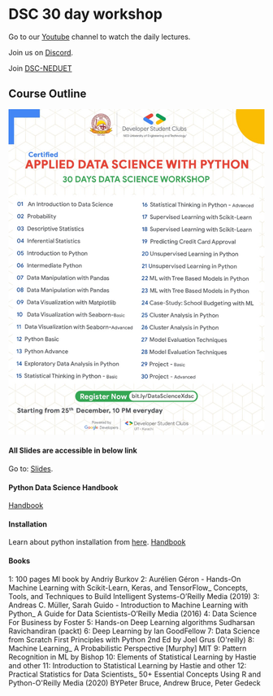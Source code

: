 # DSC 30 day workshop

Go to our [Youtube](https://www.youtube.com/channel/UCAwDze2ADlOY-Tf6a6XgkTw) channel to watch the daily lectures.

Join us on [Discord](https://discord.gg/XMdJtVJd).

Join [DSC-NEDUET](https://dsc.community.dev/ned-university-of-engineering-and-technology-karachi/)

## Course Outline
<img src="30-days-Data-Science-Workshop.jpg" width="512px" height="640px" alt="Course Outline">



#### All Slides are accessible in below link

Go to: [Slides](https://drive.google.com/drive/u/4/folders/1stgIAbsplLOZKIJ58eGWiS8rx_yQVvz8).

#### Python Data Science Handbook
[Handbook](https://colab.research.google.com/github/jakevdp/PythonDataScienceHandbook/blob/master/notebooks/Index.ipynb#scrollTo=2g5UochL5RaH)

#### Installation
Learn about python installation from [here](https://github.com/DSCNEDUET-X-DSCUIT/Fast-Track-to-Data-Science-30-Days/tree/main/installation).
[Handbook](https://colab.research.google.com/github/jakevdp/PythonDataScienceHandbook/blob/master/notebooks/Index.ipynb)

#### Books

1: 100 pages Ml book by Andriy Burkov
2: Aurélien Géron - Hands-On Machine Learning with Scikit-Learn, Keras, and TensorFlow_ Concepts, Tools, and Techniques to Build Intelligent Systems-O’Reilly Media (2019)
3: Andreas C. Müller, Sarah Guido - Introduction to Machine Learning with Python_ A Guide for Data Scientists-O’Reilly Media (2016)
4: Data Science For Business by Foster
5: Hands-on Deep Learning algorithms Sudharsan Ravichandiran (packt)
6: Deep Learning by Ian GoodFellow
7: Data Science from Scratch First Principles with Python 2nd Ed by Joel Grus (O'reilly)
8: Machine Learning_ A Probabilistic Perspective [Murphy] MIT
9: Pattern Recognition in ML by Bishop
10: Elements of Statistical Learning by Hastie and other
11: Introduction to Statistical Learning by Hastie and other
12: Practical Statistics for Data Scientists_ 50+ Essential Concepts Using R and Python-O'Reilly Media (2020) BYPeter Bruce, Andrew Bruce, Peter Gedeck